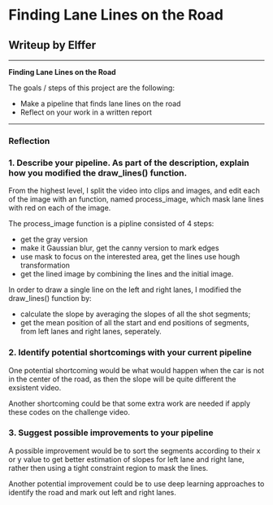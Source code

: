 
# **Finding Lane Lines on the Road** 

## Writeup by Elffer


---

**Finding Lane Lines on the Road**

The goals / steps of this project are the following:
* Make a pipeline that finds lane lines on the road
* Reflect on your work in a written report


---

### Reflection

### 1. Describe your pipeline. As part of the description, explain how you modified the draw_lines() function.

From the highest level, I split the video into clips and images, and edit each of the image with an function, named process_image, which mask lane lines with red on each of the image.

The process_image function is a pipline consisted of 4 steps:
* get the gray version
* make it Gaussian blur, get the canny version to mark edges
* use mask to focus on the interested area, get the lines use hough transformation 
* get the lined image by combining the lines and the initial image.

In order to draw a single line on the left and right lanes, I modified the draw_lines() function by:
* calculate the slope by averaging the slopes of all the shot segments;
* get the mean position of all the start and end positions of segments, from left lanes and right lanes, seperately.


### 2. Identify potential shortcomings with your current pipeline


One potential shortcoming would be what would happen when the car is not in the center of the road, as then the slope will be quite different the exsistent video.

Another shortcoming could be that some extra work are needed if apply these codes on the challenge video.


### 3. Suggest possible improvements to your pipeline

A possible improvement would be to sort the segments according to their x or y value to get better estimation of slopes for left lane and right lane, rather then using a tight constraint region to mask the lines.

Another potential improvement could be to use deep learning approaches to identify the road and mark out left and right lanes.

